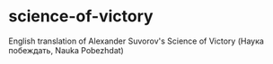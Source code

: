 science-of-victory
==================

English translation of Alexander Suvorov's Science of Victory (Наука побеждать, Nauka Pobezhdat)
